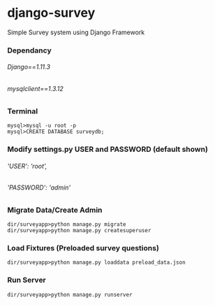 # django-survey
Simple Survey system using Django Framework

### Dependancy
###### Django==1.11.3
###### mysqlclient==1.3.12

### Terminal
```shell
mysql>mysql -u root -p
mysql>CREATE DATABASE surveydb;
```

### Modify settings.py USER and PASSWORD (default shown)

###### 'USER': 'root',
###### 'PASSWORD': 'admin'

### Migrate Data/Create Admin

```shell
dir/surveyapp>python manage.py migrate
dir/surveyapp>python manage.py createsuperuser
```

### Load Fixtures (Preloaded survey questions)
```shell
dir/surveyapp>python manage.py loaddata preload_data.json
```

### Run Server
```shell
dir/surveyapp>python manage.py runserver
```

